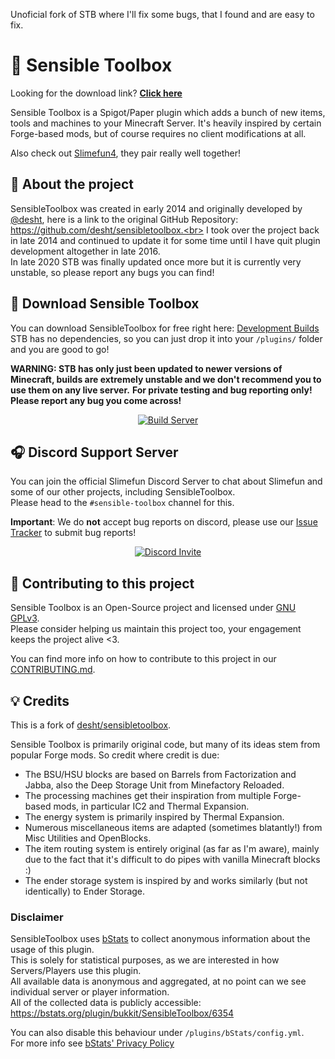 Unoficial fork of STB where I'll fix some bugs, that I found and are easy to fix.


# :toolbox: Sensible Toolbox
Looking for the download link? [**Click here**](#floppy_disk-download-sensible-toolbox)

Sensible Toolbox is a Spigot/Paper plugin which adds a bunch of new items, tools and machines to your Minecraft Server.
It's heavily inspired by certain Forge-based mods, but of course requires no client modifications at all.

Also check out [Slimefun4](https://github.com/Slimefun/Slimefun4), they pair really well together!

## :notebook_with_decorative_cover: About the project
SensibleToolbox was created in early 2014 and originally developed by [@desht](https://github.com/desht), here is a link to the original GitHub Repository: https://github.com/desht/sensibletoolbox.<br>
I took over the project back in late 2014 and continued to update it for some time until I have quit plugin development altogether in late 2016.<br>
In late 2020 STB was finally updated once more but it is currently very unstable, so please report any bugs you can find!

## :floppy_disk: Download Sensible Toolbox
You can download SensibleToolbox for free right here: [Development Builds](https://thebusybiscuit.github.io/builds/Slimefun/SensibleToolbox/master/)<br>
STB has no dependencies, so you can just drop it into your `/plugins/` folder and you are good to go!

**WARNING: STB has only just been updated to newer versions of Minecraft, builds are extremely unstable and we don't recommend you to use them on any live server.**
**For private testing and bug reporting only! Please report any bug you come across!**

<p align="center">
  <a href="https://thebusybiscuit.github.io/builds/Slimefun/SensibleToolbox/master/">
    <img src="https://thebusybiscuit.github.io/builds/Slimefun/SensibleToolbox/master/badge.svg" alt="Build Server"/>
  </a>
</p>

## :headphones: Discord Support Server
You can join the official Slimefun Discord Server to chat about Slimefun and some of our other projects, including SensibleToolbox.<br>
Please head to the `#sensible-toolbox` channel for this.

**Important**: We do **not** accept bug reports on discord, please use our [Issue Tracker](https://github.com/Slimefun/SensibleToolbox/issues) to submit bug reports!

<p align="center">
  <a href="https://discord.gg/slimefun">
    <img src="https://discordapp.com/api/guilds/565557184348422174/widget.png?style=banner3" alt="Discord Invite"/>
  </a>
</p>

## :wave: Contributing to this project
Sensible Toolbox is an Open-Source project and licensed under
[GNU GPLv3](https://github.com/Slimefun/SensibleToolbox/blob/master/LICENSE).<br>
Please consider helping us maintain this project too, your engagement keeps the project alive <3.

You can find more info on how to contribute to this project in our [CONTRIBUTING.md](https://github.com/Slimefun/SensibleToolbox/blob/master/CONTRIBUTING.md).

## :bulb: Credits
This is a fork of [desht/sensibletoolbox](https://github.com/desht/sensibletoolbox).

Sensible Toolbox is primarily original code, but many of its ideas stem from popular Forge mods.
So credit where credit is due:
* The BSU/HSU blocks are based on Barrels from Factorization and Jabba, also the Deep Storage Unit from Minefactory Reloaded.
* The processing machines get their inspiration from multiple Forge-based mods, in particular IC2 and Thermal Expansion.
* The energy system is primarily inspired by Thermal Expansion.
* Numerous miscellaneous items are adapted (sometimes blatantly!) from Misc Utilities and OpenBlocks.
* The item routing system is entirely original (as far as I'm aware), mainly due to the fact that it's difficult to do pipes with vanilla Minecraft blocks :)
* The ender storage system is inspired by and works similarly (but not identically) to Ender Storage.

### Disclaimer
SensibleToolbox uses [bStats](https://bstats.org/plugin/bukkit/SensibleToolbox/6354) to collect anonymous information about the usage of this plugin.<br>
This is solely for statistical purposes, as we are interested in how Servers/Players use this plugin.<br>
All available data is anonymous and aggregated, at no point can we see individual server or player information.<br>
All of the collected data is publicly accessible: https://bstats.org/plugin/bukkit/SensibleToolbox/6354

You can also disable this behaviour under `/plugins/bStats/config.yml`.<br>
For more info see [bStats' Privacy Policy](https://bstats.org/privacy-policy)
